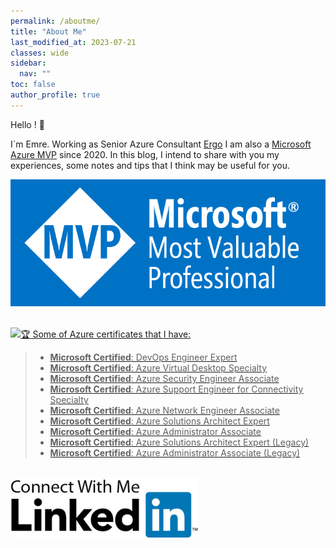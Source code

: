 ```yaml
---
permalink: /aboutme/
title: "About Me"
last_modified_at: 2023-07-21
classes: wide
sidebar:
  nav: ""
toc: false
author_profile: true
---
```


Hello ! 👋

I`m Emre. Working as Senior Azure Consultant [Ergo](https://www.ergogroup.ie/)
I am also a [Microsoft Azure MVP](https://mvp.microsoft.com/en-us/PublicProfile/5003961?fullName=Emre%20MARTIN) since 2020.
In this blog, I intend to share with you my experiences, some notes and tips that I think may be useful for you.

![Alt text](image-1.png)

<br/>
<a href="https://mvp.microsoft.com/ru-RU/MVP/profile/6b765850-38e8-ea11-a814-000d3a8dfe0d">
  <img src="/assets/images/Microsoft_MVP.png?/>
</a>

### 🏆 Some of Azure certificates that I have:
>* **Microsoft Certified**: DevOps Engineer Expert
>* **Microsoft Certified**: Azure Virtual Desktop Specialty
>* **Microsoft Certified**: Azure Security Engineer Associate
>* **Microsoft Certified**: Azure Support Engineer for Connectivity Specialty
> * **Microsoft Certified**: Azure Network Engineer Associate
> * **Microsoft Certified**: Azure Solutions Architect Expert
> * **Microsoft Certified**: Azure Administrator Associate
>* **Microsoft Certified**: Azure Solutions Architect Expert (Legacy)
>* **Microsoft Certified**: Azure Administrator Associate (Legacy)

<br/>
<a href="https://www.linkedin.com/in/martinemre/">
  <img src="/assets/images/Profile/connect.jpg" />
</a>
